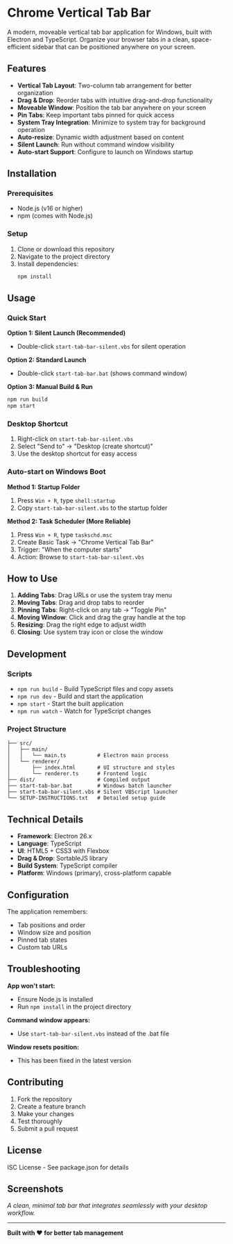# Chrome Vertical Tab Bar

A modern, moveable vertical tab bar application for Windows, built with Electron and TypeScript. Organize your browser tabs in a clean, space-efficient sidebar that can be positioned anywhere on your screen.

## Features

- **Vertical Tab Layout**: Two-column tab arrangement for better organization
- **Drag & Drop**: Reorder tabs with intuitive drag-and-drop functionality
- **Moveable Window**: Position the tab bar anywhere on your screen
- **Pin Tabs**: Keep important tabs pinned for quick access
- **System Tray Integration**: Minimize to system tray for background operation
- **Auto-resize**: Dynamic width adjustment based on content
- **Silent Launch**: Run without command window visibility
- **Auto-start Support**: Configure to launch on Windows startup

## Installation

### Prerequisites

- Node.js (v16 or higher)
- npm (comes with Node.js)

### Setup

1. Clone or download this repository
2. Navigate to the project directory
3. Install dependencies:
   ```bash
   npm install
   ```

## Usage

### Quick Start

**Option 1: Silent Launch (Recommended)**
- Double-click `start-tab-bar-silent.vbs` for silent operation

**Option 2: Standard Launch**
- Double-click `start-tab-bar.bat` (shows command window)

**Option 3: Manual Build & Run**
```bash
npm run build
npm start
```

### Desktop Shortcut

1. Right-click on `start-tab-bar-silent.vbs`
2. Select "Send to" → "Desktop (create shortcut)"
3. Use the desktop shortcut for easy access

### Auto-start on Windows Boot

**Method 1: Startup Folder**
1. Press `Win + R`, type `shell:startup`
2. Copy `start-tab-bar-silent.vbs` to the startup folder

**Method 2: Task Scheduler (More Reliable)**
1. Press `Win + R`, type `taskschd.msc`
2. Create Basic Task → "Chrome Vertical Tab Bar"
3. Trigger: "When the computer starts"
4. Action: Browse to `start-tab-bar-silent.vbs`

## How to Use

1. **Adding Tabs**: Drag URLs or use the system tray menu
2. **Moving Tabs**: Drag and drop tabs to reorder
3. **Pinning Tabs**: Right-click on any tab → "Toggle Pin"
4. **Moving Window**: Click and drag the gray handle at the top
5. **Resizing**: Drag the right edge to adjust width
6. **Closing**: Use system tray icon or close the window

## Development

### Scripts

- `npm run build` - Build TypeScript files and copy assets
- `npm run dev` - Build and start the application
- `npm start` - Start the built application
- `npm run watch` - Watch for TypeScript changes

### Project Structure

```
├── src/
│   ├── main/
│   │   └── main.ts          # Electron main process
│   └── renderer/
│       ├── index.html       # UI structure and styles
│       └── renderer.ts      # Frontend logic
├── dist/                    # Compiled output
├── start-tab-bar.bat        # Windows batch launcher
├── start-tab-bar-silent.vbs # Silent VBScript launcher
└── SETUP-INSTRUCTIONS.txt   # Detailed setup guide
```

## Technical Details

- **Framework**: Electron 26.x
- **Language**: TypeScript
- **UI**: HTML5 + CSS3 with Flexbox
- **Drag & Drop**: SortableJS library
- **Build System**: TypeScript compiler
- **Platform**: Windows (primary), cross-platform capable

## Configuration

The application remembers:
- Tab positions and order
- Window size and position
- Pinned tab states
- Custom tab URLs

## Troubleshooting

**App won't start:**
- Ensure Node.js is installed
- Run `npm install` in the project directory

**Command window appears:**
- Use `start-tab-bar-silent.vbs` instead of the .bat file

**Window resets position:**
- This has been fixed in the latest version

## Contributing

1. Fork the repository
2. Create a feature branch
3. Make your changes
4. Test thoroughly
5. Submit a pull request

## License

ISC License - See package.json for details

## Screenshots

*A clean, minimal tab bar that integrates seamlessly with your desktop workflow.*

---

**Built with ❤️ for better tab management**